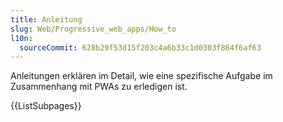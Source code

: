 ```yaml
---
title: Anleitung
slug: Web/Progressive_web_apps/How_to
l10n:
  sourceCommit: 628b29f53d15f203c4a6b33c1d0303f864f6af63
---
```


Anleitungen erklären im Detail, wie eine spezifische Aufgabe im Zusammenhang mit PWAs zu erledigen ist.

{{ListSubpages}}
